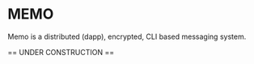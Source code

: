 # MEMO

Memo is a distributed (dapp), encrypted, CLI based messaging system.

== UNDER CONSTRUCTION ==
